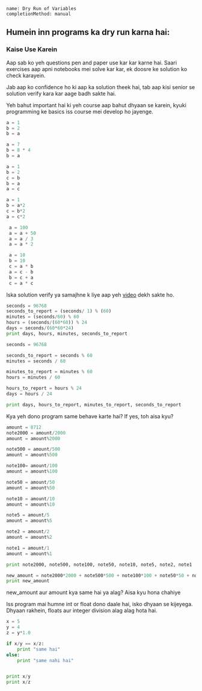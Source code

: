 ```ngMeta
name: Dry Run of Variables
completionMethod: manual
```

## Humein inn programs ka dry run karna hai:
### Kaise Use Karein
Aap sab ko yeh questions pen and paper use kar kar karne hai. Saari exercises aap apni notebooks mei solve kar kar, ek doosre ke solution ko check karayein.

Jab aap ko confidence ho ki aap ka solution theek hai, tab aap kisi senior se solution verify kara kar aage badh sakte hai.

Yeh bahut important hai ki yeh course aap bahut dhyaan se karein, kyuki programming ke basics iss course mei develop ho jayenge.

<!-- TODO : Dry run kaise karte hai iske liye yeh video dekho. -->

```python
a = 1
b = 2
b = a
```

```python
a = 7
b = 8 * 4
b = a
```

```python
a = 1
b = 2
c = b
b = a 
a = c
```

```python
a = 1
b = a*2
c = b*2
a = c*2
```

```python
 a = 100
 a = a + 50
 a = a / 3
 a = a * 2
```

```python
 a = 10
 b = 10
 c = a * b
 a = c - b
 b = c + a
 c = a * c
```
Iska solution verify ya samajhne k liye aap yeh [video](https://www.youtube.com/watch?v=fny5w_YKSc8) dekh sakte ho.

<!-- TODO: MODULUS KA KHUD KA EK MINI COURSE CURATE KARNA HOGA -->
```python
seconds = 96768
seconds_to_report = (seconds/ 1) % (60)
minutes = (seconds/60) % 60 
hours = (seconds/(60*60)) % 24
days = seconds/(60*60*24)
print days, hours, minutes, seconds_to_report
```


```python
seconds = 96768

seconds_to_report = seconds % 60
minutes = seconds / 60

minutes_to_report = minutes % 60
hours = minutes / 60

hours_to_report = hours % 24
days = hours / 24

print days, hours_to_report, minutes_to_report, seconds_to_report
```

Kya yeh dono program same behave karte hai? If yes, toh aisa kyu?


```python
amount = 8712
note2000 = amount/2000
amount = amount%2000

note500 = amount/500
amount = amount%500

note100= amount/100
amount = amount%100

note50 = amount/50
amount = amount%50

note10 = amount/10
amount = amount%10

note5 = amount/5
amount = amount%5

note2 = amount/2
amount = amount%2

note1 = amount/1
amount = amount%1

print note2000, note500, note100, note50, note10, note5, note2, note1

new_amount = note2000*2000 + note500*500 + note100*100 + note50*50 + note10*10 + note5*5 + note2*2 + note1*1
print new_amount

```
new_amount aur amount kya same hai ya alag? Aisa kyu hona chahiye


Iss program mai humne int or float dono daale hai, isko dhyaan se kijeyega. Dhyaan rakhein, floats aur integer division alag alag hota hai.

```python
x = 5
y = 4
z = y*1.0

if x/y == x/z:
	print "same hai"
else:
	print "same nahi hai"	


print x/y
print x/z
```
<!-- todo division of floats and integers: EXPLAIN -->
